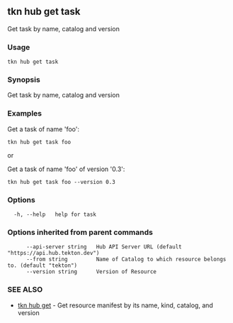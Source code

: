 ## tkn hub get task

Get task by name, catalog and version

### Usage

```
tkn hub get task
```

### Synopsis

Get task by name, catalog and version

### Examples


Get a task of name 'foo':

    tkn hub get task foo

or

Get a task of name 'foo' of version '0.3':

    tkn hub get task foo --version 0.3


### Options

```
  -h, --help   help for task
```

### Options inherited from parent commands

```
      --api-server string   Hub API Server URL (default "https://api.hub.tekton.dev")
      --from string         Name of Catalog to which resource belongs to. (default "tekton")
      --version string      Version of Resource
```

### SEE ALSO

* [tkn hub get](tkn_hub_get.md)	 - Get resource manifest by its name, kind, catalog, and version

